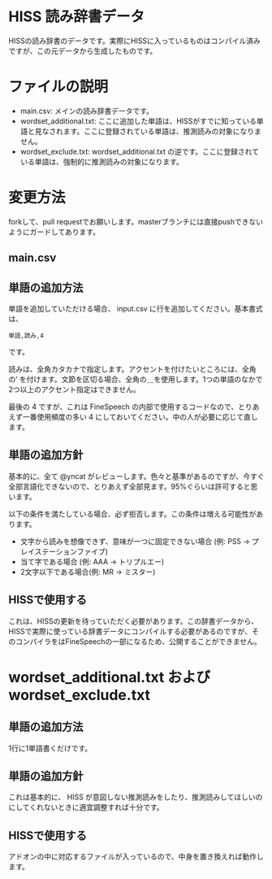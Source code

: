 # HISS 読み辞書データ

HISSの読み辞書のデータです。実際にHISSに入っているものはコンパイル済みですが、この元データから生成したものです。

# ファイルの説明

- main.csv: メインの読み辞書データです。
- wordset_additional.txt: ここに追加した単語は、HISSがすでに知っている単語と見なされます。ここに登録されている単語は、推測読みの対象になりません。
- wordset_exclude.txt: wordset_additional.txt の逆です。ここに登録されている単語は、強制的に推測読みの対象になります。

# 変更方法

forkして、pull requestでお願いします。masterブランチには直接pushできないようにガードしてあります。

## main.csv

## 単語の追加方法

単語を追加していただける場合、 input.csv に行を追加してください。基本書式は、

`単語,読み,4`

です。

読みは、全角カタカナで指定します。アクセントを付けたいところには、全角の’ を付けます。文節を区切る場合、全角の＿を使用します。1つの単語のなかで2つ以上のアクセント指定はできません。

最後の 4 ですが、これは FineSpeech の内部で使用するコードなので、とりあえず一番使用頻度の多い 4 にしておいてください。中の人が必要に応じて直します。

## 単語の追加方針

基本的に、全て @yncat がレビューします。色々と基準があるのですが、今すぐ全部言語化できないので、とりあえず全部見ます。95%ぐらいは許可すると思います。

以下の条件を満たしている場合、必ず拒否します。この条件は増える可能性があります。

- 文字から読みを想像できず、意味が一つに固定できない場合 (例: PS5 -> プレイステーションファイブ)
- 当て字である場合 (例: AAA -> トリプルエー)
- 2文字以下である場合(例: MR -> ミスター)

## HISSで使用する

これは、HISSの更新を待っていただく必要があります。この辞書データから、HISSで実際に使っている辞書データにコンパイルする必要があるのですが、そのコンパイラをはFineSpeechの一部になるため、公開することができません。

# wordset_additional.txt および wordset_exclude.txt

## 単語の追加方法

1行に1単語書くだけです。

## 単語の追加方針

これは基本的に、 HISS が意図しない推測読みをしたり、推測読みしてほしいのにしてくれないときに適宜調整すれば十分です。

## HISSで使用する

アドオンの中に対応するファイルが入っているので、中身を置き換えれば動作します。
